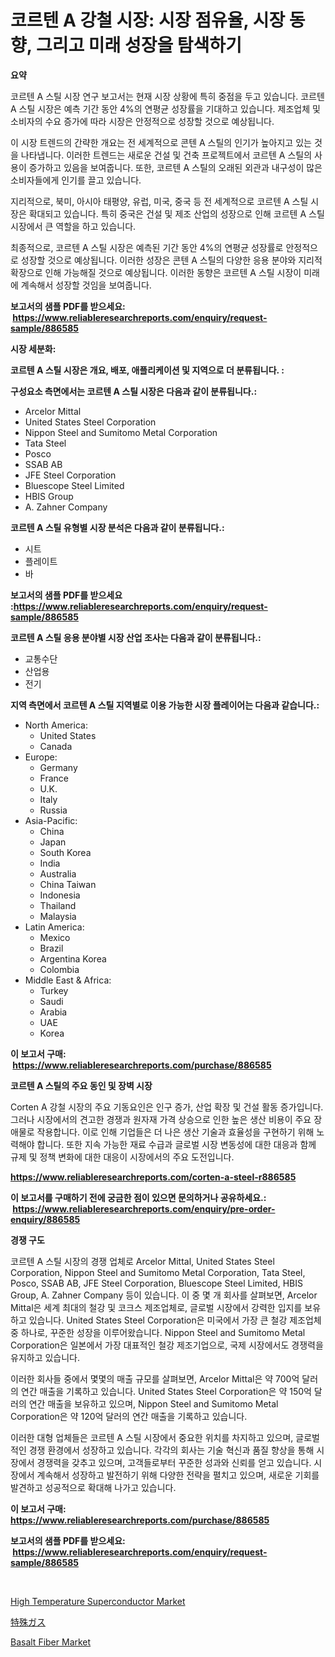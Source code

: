 <p><h1>코르텐 A 강철 시장: 시장 점유율, 시장 동향, 그리고 미래 성장을 탐색하기</h1></p><p><strong>요약</strong></p>
<p><p>코르텐 A 스틸 시장 연구 보고서는 현재 시장 상황에 특히 중점을 두고 있습니다. 코르텐 A 스틸 시장은 예측 기간 동안 4%의 연평균 성장률을 기대하고 있습니다. 제조업체 및 소비자의 수요 증가에 따라 시장은 안정적으로 성장할 것으로 예상됩니다.</p><p>이 시장 트렌드의 간략한 개요는 전 세계적으로 콘텐 A 스틸의 인기가 높아지고 있는 것을 나타냅니다. 이러한 트렌드는 새로운 건설 및 건축 프로젝트에서 코르텐 A 스틸의 사용이 증가하고 있음을 보여줍니다. 또한, 코르텐 A 스틸의 오래된 외관과 내구성이 많은 소비자들에게 인기를 끌고 있습니다.</p><p>지리적으로, 북미, 아시아 태평양, 유럽, 미국, 중국 등 전 세계적으로 코르텐 A 스틸 시장은 확대되고 있습니다. 특히 중국은 건설 및 제조 산업의 성장으로 인해 코르텐 A 스틸 시장에서 큰 역할을 하고 있습니다.</p><p>최종적으로, 코르텐 A 스틸 시장은 예측된 기간 동안 4%의 연평균 성장률로 안정적으로 성장할 것으로 예상됩니다. 이러한 성장은 콘텐 A 스틸의 다양한 응용 분야와 지리적 확장으로 인해 가능해질 것으로 예상됩니다. 이러한 동향은 코르텐 A 스틸 시장이 미래에 계속해서 성장할 것임을 보여줍니다.</p></p>
<p><strong>보고서의 샘플 PDF를 받으세요: &nbsp;<a href="https://www.reliableresearchreports.com/enquiry/request-sample/886585">https://www.reliableresearchreports.com/enquiry/request-sample/886585</a></strong></p>
<p><strong>시장 세분화:</strong></p>
<p><strong> 코르텐 A 스틸 시장은 개요, 배포, 애플리케이션 및 지역으로 더 분류됩니다. :</strong></p>
<p><strong>구성요소 측면에서는 코르텐 A 스틸 시장은 다음과 같이 분류됩니다.:</strong></p>
<p><ul><li>Arcelor Mittal</li><li>United States Steel Corporation</li><li>Nippon Steel and Sumitomo Metal Corporation</li><li>Tata Steel</li><li>Posco</li><li>SSAB AB</li><li>JFE Steel Corporation</li><li>Bluescope Steel Limited</li><li>HBIS Group</li><li>A. Zahner Company</li></ul></p>
<p><strong> 코르텐 A 스틸 유형별 시장 분석은 다음과 같이 분류됩니다.:</strong></p>
<p><ul><li>시트</li><li>플레이트</li><li>바</li></ul></p>
<p><strong>보고서의 샘플 PDF를 받으세요 :<a href="https://www.reliableresearchreports.com/enquiry/request-sample/886585">https://www.reliableresearchreports.com/enquiry/request-sample/886585</a></strong></p>
<p><strong> 코르텐 A 스틸 응용 분야별 시장 산업 조사는 다음과 같이 분류됩니다.:</strong></p>
<p><ul><li>교통수단</li><li>산업용</li><li>전기</li></ul></p>
<p><strong>지역 측면에서 코르텐 A 스틸 지역별로 이용 가능한 시장 플레이어는 다음과 같습니다.:</strong></p>
<p><ul>
    <li>
        North America:
        <ul>
            <li>United States</li>
            <li>Canada</li>
        </ul>
    </li>
    <li>
        Europe:
        <ul>
            <li>Germany</li>
            <li>France</li>
            <li>U.K.</li>
            <li>Italy</li>
            <li>Russia</li>
        </ul>
    </li>
    <li>
        Asia-Pacific:
        <ul>
            <li>China</li>
            <li>Japan</li>
            <li>South Korea</li>
            <li>India</li>
            <li>Australia</li>
            <li>China Taiwan</li>
            <li>Indonesia</li>
            <li>Thailand</li>
            <li>Malaysia</li>
        </ul>
    </li>
    <li>
        Latin America:
        <ul>
            <li>Mexico</li>
            <li>Brazil</li>
            <li>Argentina Korea</li>
            <li>Colombia</li>
        </ul>
    </li>
    <li>
        Middle East & Africa:
        <ul>
            <li>Turkey</li>
            <li>Saudi</li>
            <li>Arabia</li>
            <li>UAE</li>
            <li>Korea</li>
        </ul>
    </li>
    </ul></p>
<p><strong>이 보고서 구매: &nbsp;<a href="https://www.reliableresearchreports.com/purchase/886585">https://www.reliableresearchreports.com/purchase/886585</a></strong></p>
<p><strong>코르텐 A 스틸의 주요 동인 및 장벽 시장</strong></p>
<p><p>Corten A 강철 시장의 주요 기동요인은 인구 증가, 산업 확장 및 건설 활동 증가입니다. 그러나 시장에서의 견고한 경쟁과 원자재 가격 상승으로 인한 높은 생산 비용이 주요 장애물로 작용합니다. 이로 인해 기업들은 더 나은 생산 기술과 효율성을 구현하기 위해 노력해야 합니다. 또한 지속 가능한 재료 수급과 글로벌 시장 변동성에 대한 대응과 함께 규제 및 정책 변화에 대한 대응이 시장에서의 주요 도전입니다.</p></p>
<p><strong><a href="https://www.reliableresearchreports.com/corten-a-steel-r886585">https://www.reliableresearchreports.com/corten-a-steel-r886585</a></strong></p>
<p><strong>이 보고서를 구매하기 전에 궁금한 점이 있으면 문의하거나 공유하세요.: &nbsp;<a href="https://www.reliableresearchreports.com/enquiry/pre-order-enquiry/886585">https://www.reliableresearchreports.com/enquiry/pre-order-enquiry/886585</a></strong></p>
<p><strong>경쟁 구도</strong></p>
<p><p>코르텐 A 스틸 시장의 경쟁 업체로 Arcelor Mittal, United States Steel Corporation, Nippon Steel and Sumitomo Metal Corporation, Tata Steel, Posco, SSAB AB, JFE Steel Corporation, Bluescope Steel Limited, HBIS Group, A. Zahner Company 등이 있습니다. 이 중 몇 개 회사를 살펴보면, Arcelor Mittal은 세계 최대의 철강 및 코크스 제조업체로, 글로벌 시장에서 강력한 입지를 보유하고 있습니다. United States Steel Corporation은 미국에서 가장 큰 철강 제조업체 중 하나로, 꾸준한 성장을 이루어왔습니다. Nippon Steel and Sumitomo Metal Corporation은 일본에서 가장 대표적인 철강 제조기업으로, 국제 시장에서도 경쟁력을 유지하고 있습니다.</p><p>이러한 회사들 중에서 몇몇의 매출 규모를 살펴보면, Arcelor Mittal은 약 700억 달러의 연간 매출을 기록하고 있습니다. United States Steel Corporation은 약 150억 달러의 연간 매출을 보유하고 있으며, Nippon Steel and Sumitomo Metal Corporation은 약 120억 달러의 연간 매출을 기록하고 있습니다.</p><p>이러한 대형 업체들은 코르텐 A 스틸 시장에서 중요한 위치를 차지하고 있으며, 글로벌적인 경쟁 환경에서 성장하고 있습니다. 각각의 회사는 기술 혁신과 품질 향상을 통해 시장에서 경쟁력을 갖추고 있으며, 고객들로부터 꾸준한 성과와 신뢰를 얻고 있습니다. 시장에서 계속해서 성장하고 발전하기 위해 다양한 전략을 펼치고 있으며, 새로운 기회를 발견하고 성공적으로 확대해 나가고 있습니다.</p></p>
<p><strong>이 보고서 구매: &nbsp; <a href="https://www.reliableresearchreports.com/purchase/886585">https://www.reliableresearchreports.com/purchase/886585</a></strong></p>
<p><strong>보고서의 샘플 PDF를 받으세요: &nbsp;<a href="https://www.reliableresearchreports.com/enquiry/request-sample/886585">https://www.reliableresearchreports.com/enquiry/request-sample/886585</a></strong><strong></strong></p>
<p>&nbsp;</p>
<p><p><a href="https://pretty-mail-caf.notion.site/High-Temperature-Superconductor-Market-Growth-Market-Trends-COVID-19-Impact-and-Forecasts-for-per-75418a5e805a431db8fd8940411df562">High Temperature Superconductor Market</a></p><p><a href="https://github.com/SarahFahey88/Market-Research-Report-List-1/blob/main/526495621769.md">特殊ガス</a></p><p><a href="https://flame-sidecar-702.notion.site/Basalt-Fiber-Market-Research-Report-Unlocks-Analysis-on-the-Market-Financial-Status-Market-Size-an-364c200a275b4f929566a5f62e09be97">Basalt Fiber Market</a></p></p>
